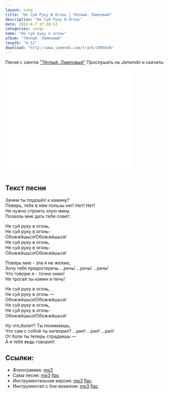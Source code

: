 ```yaml
---
layout: song
title: "Не Суй Руку В Огонь | Тёплый. Ламповый"
description: "Не Суй Руку В Огонь"
date: 2014-8-7 17:30:53
categories: songs
name: "Не суй руку в огонь"
album: "Тёплый. Ламповый"
length: "4:12"
download: "http://www.jamendo.com/track/1095646"
---
```


Песня с сингла <a target="blank" href="http://gruppa.utkorose.ru/albums/tyoplyy-lampovyy/">"Тёплый. Ламповый"</a>
Прослушать на *Jamendo* и скачать:  

<iframe id="widget" scrolling="no" frameborder="0" width="400" height="233" style="width: 400px; height: 333px;" src="//widgets.jamendo.com/v3/track/1095646?autoplay=0&layout=standard&manualWidth=400&width=400&theme=light&highlight=0&tracklist=true&tracklist_n=3&embedCode="></iframe>

## Текст песни
Зачем ты подошёл к камину?  
Поверь, тебе в нём пользы нет! Нет! Нет!  
Не нужно строить злую мину,  
Позволь мне дать тебе совет:  

Не суй руку в огонь,  
Не суй руку в огонь-  
Обожжёшься!Обожжёшься!  
Не суй руку в огонь,  
Не суй руку в огонь-  
Обожжёшься!Обожжёшься!  

Поверь мне - зла я не желаю,  
Хочу тебя предостеречь …речь! …речь! …речь!  
Что говорю я - точно знаю!  
Не трогай ты камин и печь!  

Не суй руку в огонь,  
Не суй руку в огонь —  
Обожжёшься!Обожжёшься!  
Не суй руку в огонь,  
Не суй руку в огонь-  
Обожжёшься!Обожжёшься!  

Ну что,болит? Ты понимаешь,  
Что сам с собой ты натворил? …рил! …рил! …рил!  
От боли ты теперь страдаешь —  
А я тебе ведь говорил!  

## Ссылки:
* Фонограмма: <a titile="скачать с GitHub" href="https://github.com/gruppa-gruppa-nsk/sources/raw/master/f5.0/ne-suy.mp3">mp3</a>
* Сама песня: <a titile="скачать с Google Drive" href="https://drive.google.com/file/d/0B-fv7DVp2MzydFE1eThFX291XzQ/edit?usp=sharing">mp3</a> <a titile="скачать с Google Drive" href="https://drive.google.com/file/d/0B-fv7DVp2MzySFhJSXExU2ZzVnM/edit?usp=sharing">flac</a>
* Инструментальная версия: <a titile="скачать с Google Drive" href="https://drive.google.com/file/d/0B-fv7DVp2MzyY1JzcEpyZ05TdmM/edit?usp=sharing">mp3</a> <a titile="скачать с Google Drive" href="https://drive.google.com/file/d/0B-fv7DVp2Mzyc2E5NGh4SmNOQmc/edit?usp=sharing">flac</a>
* Инструментал с бэк-вокалом: <a titile="скачать с Google Drive" href="https://drive.google.com/file/d/0B-fv7DVp2MzyYWFrMXFUT0YyYW8/edit?usp=sharing">mp3</a> <a titile="скачать с Google Drive" href="https://drive.google.com/file/d/0B-fv7DVp2MzyWmotTzEtODZDVkk/edit?usp=sharing">flac</a>
